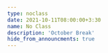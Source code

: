 ```yaml
---
type: noclass
date: 2021-10-11T08:00:00+3:30
name: No Class
description: 'October Break'
hide_from_announcments: true
---
```

